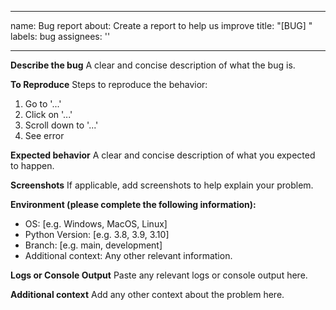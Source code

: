 
---
name: Bug report
about: Create a report to help us improve
title: "[BUG] <Describe the bug>"
labels: bug
assignees: ''

---

**Describe the bug**
A clear and concise description of what the bug is.

**To Reproduce**
Steps to reproduce the behavior:
1. Go to '...'
2. Click on '...'
3. Scroll down to '...'
4. See error

**Expected behavior**
A clear and concise description of what you expected to happen.

**Screenshots**
If applicable, add screenshots to help explain your problem.

**Environment (please complete the following information):**
 - OS: [e.g. Windows, MacOS, Linux]
 - Python Version: [e.g. 3.8, 3.9, 3.10]
 - Branch: [e.g. main, development]
 - Additional context: Any other relevant information.

**Logs or Console Output**
Paste any relevant logs or console output here.

**Additional context**
Add any other context about the problem here.
